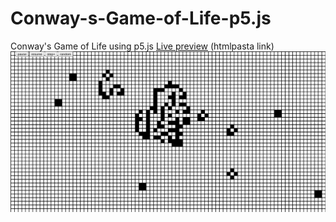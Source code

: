 # Conway-s-Game-of-Life-p5.js
Conway's Game of Life using p5.js
[Live preview](https://2ef9ac0c-58d5-4504-93ff-be202e07e031.htmlpasta.com/) (htmlpasta link)
![preview](preview.png)
